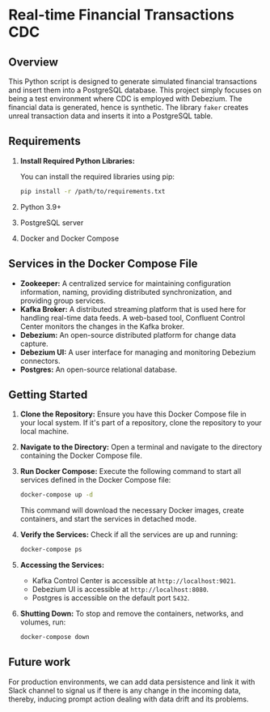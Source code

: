 # Real-time Financial Transactions CDC 

## Overview

This Python script is designed to generate simulated financial transactions and insert them into a PostgreSQL database. This project simply focuses on being a test environment where CDC is employed with Debezium. The financial data is generated, hence is synthetic. The library `faker` creates unreal transaction data and inserts it into a PostgreSQL table.

## Requirements
1. **Install Required Python Libraries:**

   You can install the required libraries using pip:

   ```bash
   pip install -r /path/to/requirements.txt
   ```
2. Python 3.9+
3. PostgreSQL server
4. Docker and Docker Compose

## Services in the Docker Compose File

- **Zookeeper:** A centralized service for maintaining configuration information, naming, providing distributed synchronization, and providing group services.
- **Kafka Broker:** A distributed streaming platform that is used here for handling real-time data feeds. A web-based tool, Confluent Control Center monitors the changes in the Kafka broker.
- **Debezium:** An open-source distributed platform for change data capture.
- **Debezium UI:** A user interface for managing and monitoring Debezium connectors.
- **Postgres:** An open-source relational database.

## Getting Started

1. **Clone the Repository:**
   Ensure you have this Docker Compose file in your local system. If it's part of a repository, clone the repository to your local machine.

2. **Navigate to the Directory:**
   Open a terminal and navigate to the directory containing the Docker Compose file.

3. **Run Docker Compose:**
   Execute the following command to start all services defined in the Docker Compose file:

   ```bash
   docker-compose up -d
   ```

   This command will download the necessary Docker images, create containers, and start the services in detached mode.

4. **Verify the Services:**
   Check if all the services are up and running:

   ```bash
   docker-compose ps
   ```

5. **Accessing the Services:**
   - Kafka Control Center is accessible at `http://localhost:9021`.
   - Debezium UI is accessible at `http://localhost:8080`.
   - Postgres is accessible on the default port `5432`.

6. **Shutting Down:**
   To stop and remove the containers, networks, and volumes, run:

   ```bash
   docker-compose down
   ```

## Future work
For production environments, we can add data persistence and link it with Slack channel to signal us if there is any change in the incoming data, thereby, inducing prompt action dealing with data drift and its problems.
